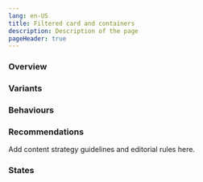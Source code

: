 ```yaml
---
lang: en-US
title: Filtered card and containers
description: Description of the page
pageHeader: true
---
```


### Overview

### Variants

### Behaviours

### Recommendations
Add content strategy guidelines and editorial rules here.

### States
